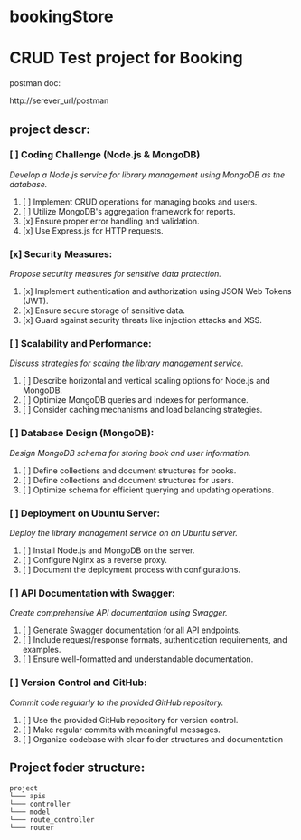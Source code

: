 # bookingStore

# CRUD Test project for Booking

postman doc:

http://serever_url/postman

## project descr:

### [ ] Coding Challenge (Node.js & MongoDB)
*Develop a Node.js service for library management using MongoDB as the database.*
1. [ ] Implement CRUD operations for managing books and users.
2. [ ] Utilize MongoDB's aggregation framework for reports.
3. [x] Ensure proper error handling and validation.
4. [x] Use Express.js for HTTP requests.

### [x] Security Measures:
*Propose security measures for sensitive data protection.*
1. [x] Implement authentication and authorization using JSON Web Tokens (JWT).
2. [x] Ensure secure storage of sensitive data.
3. [x] Guard against security threats like injection attacks and XSS.

### [ ] Scalability and Performance:
*Discuss strategies for scaling the library management service.*
1. [ ] Describe horizontal and vertical scaling options for Node.js and MongoDB.
2. [ ] Optimize MongoDB queries and indexes for performance.
3. [ ] Consider caching mechanisms and load balancing strategies.

### [ ] Database Design (MongoDB):
*Design MongoDB schema for storing book and user information.*
1. [ ] Define collections and document structures for books.
2. [ ] Define collections and document structures for users. 
3. [ ] Optimize schema for efficient querying and updating operations. 

### [ ] Deployment on Ubuntu Server:
*Deploy the library management service on an Ubuntu server.*
1. [ ] Install Node.js and MongoDB on the server.
2. [ ] Configure Nginx as a reverse proxy.
3. [ ] Document the deployment process with configurations.

### [ ] API Documentation with Swagger:
*Create comprehensive API documentation using Swagger.*
1. [ ] Generate Swagger documentation for all API endpoints.
2. [ ] Include request/response formats, authentication requirements, and examples.
3. [ ] Ensure well-formatted and understandable documentation.

### [ ] Version Control and GitHub:
*Commit code regularly to the provided GitHub repository.*
1. [ ] Use the provided GitHub repository for version control.
2. [ ] Make regular commits with meaningful messages.
3. [ ] Organize codebase with clear folder structures and documentation

## Project foder structure:

```
project
└─── apis
└─── controller
└─── model
└─── route_controller
└─── router
```